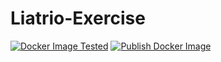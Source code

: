 # Liatrio-Exercise
[![Docker Image Tested](https://github.com/eschoenfield/Liatrio-Exercise/actions/workflows/docker-image.yml/badge.svg)](https://github.com/eschoenfield/Liatrio-Exercise/actions/workflows/docker-image.yml)
[![Publish Docker Image](https://github.com/eschoenfield/Liatrio-Exercise/actions/workflows/publish-docker-image.yml/badge.svg)](https://github.com/eschoenfield/Liatrio-Exercise/actions/workflows/publish-docker-image.yml)
